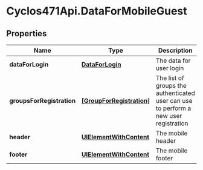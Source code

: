 # Cyclos471Api.DataForMobileGuest

## Properties
Name | Type | Description | Notes
------------ | ------------- | ------------- | -------------
**dataForLogin** | [**DataForLogin**](DataForLogin.md) | The data for user login | [optional] 
**groupsForRegistration** | [**[GroupForRegistration]**](GroupForRegistration.md) | The list of groups the authenticated user can use to perform a new user registration | [optional] 
**header** | [**UIElementWithContent**](UIElementWithContent.md) | The mobile header | [optional] 
**footer** | [**UIElementWithContent**](UIElementWithContent.md) | The mobile footer | [optional] 


